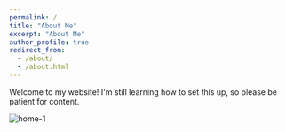 ```yaml
---
permalink: /
title: "About Me"
excerpt: "About Me"
author_profile: true
redirect_from: 
  - /about/
  - /about.html
---
```


Welcome to my website! I'm still learning how to set this up, so please be patient for content.

![home-1](http://alexandralalor.github.io/images/Lalor_home-1.JPG)
